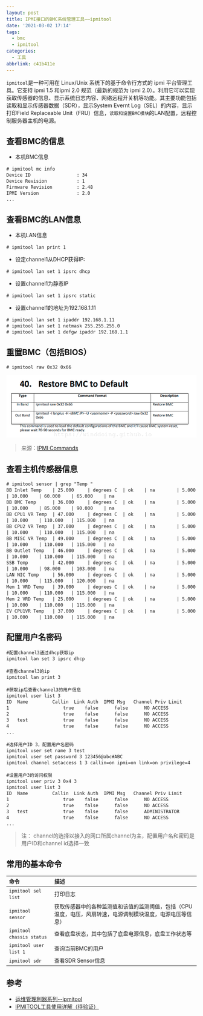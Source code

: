 ```yaml
---
layout: post
title: IPMI接口的BMC系统管理工具——ipmitool
date: '2021-03-02 17:14'
tags:
  - bmc
  - ipmitool
categories:
  - 工具
abbrlink: c41b411e
---
```


`ipmitool`是一种可用在 Linux/Unix 系统下的基于命令行方式的 ipmi 平台管理工具。它支持 ipmi 1.5 和ipmi 2.0 规范（最新的规范为 ipmi 2.0）。利用它可以实现获取传感器的信息、显示系统日志内容、网络远程开关机等功能。其主要功能包括读取和显示传感器数据（SDR），显示System Evernt Log（SEL）的内容，显示打印Field Replaceable Unit（FRU）信息，`读取和设置BMC模块`的LAN配置，远程控制服务器主机的电源。

<!--more-->


## 查看BMC的信息

- 本机BMC信息
``` shell
# ipmitool mc info
Device ID                 : 34
Device Revision           : 1
Firmware Revision         : 2.48
IPMI Version              : 2.0
...
```

## 查看BMC的LAN信息

- 本机LAN信息
``` shell
# ipmitool lan print 1
```

- 设定channel1从DHCP获得IP:
``` shell
# ipmitool lan set 1 ipsrc dhcp
```

- 设置channel1为静态IP
``` shell
# ipmitool lan set 1 ipsrc static
```

- 设置channel1的地址为192.168.1.11
``` shell
# ipmitool lan set 1 ipaddr 192.168.1.11
# ipmitool lan set 1 netmask 255.255.255.0
# ipmitool lan set 1 defgw ipaddr 192.168.1.1
```

## 重置BMC（包括BIOS）

``` shell
# ipmitool raw 0x32 0x66
```

![ipmitool_restore_bmc](/images/2021/03/ipmitool_restore_bmc.png)
> 来源：[IPMI Commands](http://www.staroceans.org/e-book/S2B%20IPMI%20Commands.pdf)


## 查看主机传感器信息

``` shell
# ipmitool sensor | grep "Temp "
BB Inlet Temp    | 25.000     | degrees C  | ok    | na        | 5.000     | 10.000    | 60.000    | 65.000    | na
BB BMC Temp      | 36.000     | degrees C  | ok    | na        | 5.000     | 10.000    | 85.000    | 90.000    | na
BB CPU1 VR Temp  | 47.000     | degrees C  | ok    | na        | 5.000     | 10.000    | 110.000   | 115.000   | na
BB CPU2 VR Temp  | 37.000     | degrees C  | ok    | na        | 5.000     | 10.000    | 110.000   | 115.000   | na
BB MISC VR Temp  | 49.000     | degrees C  | ok    | na        | 5.000     | 10.000    | 110.000   | 115.000   | na
BB Outlet Temp   | 46.000     | degrees C  | ok    | na        | 5.000     | 10.000    | 110.000   | 115.000   | na
SSB Temp         | 42.000     | degrees C  | ok    | na        | 5.000     | 10.000    | 98.000    | 103.000   | na
LAN NIC Temp     | 56.000     | degrees C  | ok    | na        | 5.000     | 10.000    | 115.000   | 120.000   | na
Mem 1 VRD Temp   | 39.000     | degrees C  | ok    | na        | 5.000     | 10.000    | 110.000   | 115.000   | na
Mem 2 VRD Temp   | 25.000     | degrees C  | ok    | na        | 5.000     | 10.000    | 110.000   | 115.000   | na
EV CPU1VR Temp   | 37.000     | degrees C  | ok    | na        | 5.000     | 10.000    | 110.000   | 115.000   | na
```

## 配置用户名密码

``` shell
#配置channel3通过dhcp获取ip
ipmitool lan set 3 ipsrc dhcp

#查看channel3的ip
ipmitool lan print 3

#获取ip后查看channel3的用户信息
ipmitool user list 3
ID  Name	     Callin  Link Auth	IPMI Msg   Channel Priv Limit
1                    true    false      false      NO ACCESS
2                    true    false      false      NO ACCESS
3   test             true    false      false      NO ACCESS
4                    true    false      false      NO ACCESS
...

#选择用户ID 3，配置用户名密码
ipmitool user set name 3 test
ipmitool user set password 3 123456@abc#ABC
ipmitool channel setaccess 1 3 callin=on ipmi=on link=on privilege=4

#设置用户3的访问权限
ipmitool user priv 3 0x4 3
ipmitool user list 3
ID  Name	     Callin  Link Auth	IPMI Msg   Channel Priv Limit
1                    true    false      false      NO ACCESS
2                    true    false      false      NO ACCESS
3   test             true    false      false      ADMINISTRATOR
4                    true    false      false      NO ACCESS
...
```
> 注： channel的选择以接入的网口所属channel为主，配置用户名和密码是用户ID和channel id选择一致

## 常用的基本命令

| 命令                      | 描述                                                                                                        |
|:--------------------------|:------------------------------------------------------------------------------------------------------------|
| `ipmitool sel list`       | 打印日志                                                                                                    |
| `ipmitool sensor`         | 获取传感器中的各种监测值和该值的监测阈值，包括（CPU温度，电压，风扇转速，电源调制模块温度，电源电压等信息） |
| `ipmitool chassis status` | 查看底盘状态，其中包括了底盘电源信息，底盘工作状态等                                                        |
| `ipmitool user list 1`    | 查询当前BMC的用户                                                                                           |
| `ipmitool sdr`            | 查看SDR Sensor信息                                                                                          |

## 参考

- [运维管理利器系列--ipmitool](https://www.cnblogs.com/lianglab/p/14106113.html)
- [IPMITOOL工具使用详解（待验证）](https://blog.csdn.net/pansaky/article/details/102807046)
